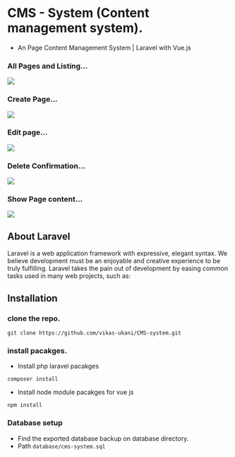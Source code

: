 
# CMS - System (Content management system).
- An Page Content Management System | Laravel with Vue.js


### All Pages and Listing...
<img src="https://i.imgur.com/W1K6u8f.png" />

### Create Page...
<img src="https://i.imgur.com/5PbJ67A.png" />

### Edit page...
<img src="https://i.imgur.com/s0DKtos.png" />

### Delete Confirmation...
<img src="https://i.imgur.com/7oqVwfd.png" />

### Show Page content...
<img src="https://i.imgur.com/7pKMrPw.png" />


## About Laravel

Laravel is a web application framework with expressive, elegant syntax. We believe development must be an enjoyable and creative experience to be truly fulfilling. Laravel takes the pain out of development by easing common tasks used in many web projects, such as:


## Installation

### clone the repo.
```
git clone https://github.com/vikas-ukani/CMS-system.git
```

### install pacakges.
- Install php laravel pacakges
```
composer install 
```
- Install node module pacakges for vue js
```
npm install 
```

### Database setup
- Find the exported database backup on database directory.
- Path `database/cms-system.sql`
